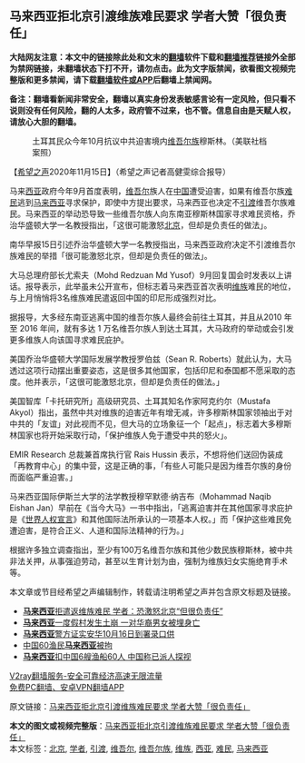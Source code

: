  <h2>马来西亚拒北京引渡维族难民要求 学者大赞「很负责任」</h2> <p class="notice"><b>大陆网友注意：本文中的链接除此处和文末的<a href="https://github.com/bannedbook/fanqiang" >翻墙</a>软件下载和<a href="https://github.com/killgcd/justmysocks/blob/master/README.md">翻墙推荐</a>链接外全部为禁网链接，未翻墙状态下打不开，请勿点击。此为文字版禁闻，欲看图文视频完整版和更多禁闻，请下载<a href="https://github.com/bannedbook/fanqiang">翻墙软件或APP</a>后翻墙上禁闻网。</p><p>备注：翻墙看新闻非常安全，翻墙以真实身份发表敏感言论有一定风险，但只看不说则没有任何风险，翻的人太多，政府管不过来，也不管。信息自由是天赋人权，请放心大胆的翻墙。</b></p>  <div class="entry"> <figure><figcaption>土耳其民众今年10月抗议中共迫害境内<a href="https://www.bannedbook.org/bnews/tag/%E7%BB%B4%E5%90%BE%E5%B0%94%E6%97%8F/" class="st_tag internal_tag" rel="tag" title="标签 维吾尔族 下的日志">维吾尔族</a>穆斯林。（美联社档案照）</figcaption></figure> <p>【<span class='wp_keywordlink_affiliate'><a href="https://www.soundofhope.org" title="希望之声" target="_blank">希望之声</a></span>2020年11月15日】（希望之声记者高健雯综合报导）</p> <p>马来<a href="https://www.bannedbook.org/bnews/tag/%E8%A5%BF%E4%BA%9A/" class="st_tag internal_tag" rel="tag" title="标签 西亚 下的日志">西亚</a>政府今年9月首度表明，<a href="https://www.bannedbook.org/bnews/tag/%E7%BB%B4%E5%90%BE%E5%B0%94/" class="st_tag internal_tag" rel="tag" title="标签 维吾尔 下的日志">维吾尔</a>族人在<span class='wp_keywordlink_affiliate'><a href="https://www.bannedbook.org/" title="中国" target="_blank">中国</a></span>遭受迫害，如果有维吾尔族<a href="https://www.bannedbook.org/bnews/tag/%e9%9a%be%e6%b0%91/" class="st_tag internal_tag" rel="tag" title="标签 难民 下的日志">难民</a>逃到<a href="https://www.bannedbook.org/bnews/tag/%e9%a9%ac%e6%9d%a5%e8%a5%bf%e4%ba%9a/" class="st_tag internal_tag" rel="tag" title="标签 马来西亚 下的日志">马来西亚</a>寻求保护，即使中方提出要求，马来西亚也决定不<a href="https://www.bannedbook.org/bnews/tag/%E5%BC%95%E6%B8%A1/" class="st_tag internal_tag" rel="tag" title="标签 引渡 下的日志">引渡</a>维吾尔族难民。马来西亚的举动恐导致一些维吾尔族人向东南亚穆斯林国家寻求难民资格，乔治华盛顿大学一名教授指出，「这很可能激怒<a href="https://www.bannedbook.org/bnews/tag/%e5%8c%97%e4%ba%ac/" class="st_tag internal_tag" rel="tag" title="标签 北京 下的日志">北京</a>，但却是负责任的做法」。</p> <p>南华早报15日引述乔治华盛顿大学一名教授指出，马来西亚政府决定不引渡维吾尔族难民的举措「很可能激怒北京，但却是负责任的做法」。</p> <p>大马总理府部长尤索夫（Mohd Redzuan Md Yusof）9月回复国会时发表以上讲话。报导表示，此举虽未公开宣布，但标志着马来西亚首次表明<a href="https://www.bannedbook.org/bnews/tag/%E7%BB%B4%E6%97%8F/" class="st_tag internal_tag" rel="tag" title="标签 维族 下的日志">维族</a>难民的地位，与上月悄悄将3名维族难民遣返回中国的印尼形成强烈对比。</p>  <p>据报导，大多经东南亚逃离中国的维吾尔族人最终会前往土耳其，并且从2010 年至 2016 年间，就有多达 1 万名维吾尔族人到达土耳其，大马政府的举动或会引发更多维族人向该国寻求难民庇护。</p> <p>美国乔治华盛顿大学国际发展学教授罗伯兹（Sean R. Roberts）就此认为，大马透过这项行动摆出重要姿态，这是很多其他国家，包括印尼和泰国都不愿采取的态度。他并表示，「这很可能激怒北京，但却是负责任的做法。」</p> <p>美国智库「卡托研究所」高级研究员、土耳其知名作家阿克约尔（Mustafa Akyol）指出，虽然中共对维族的迫害近年有增无减，许多穆斯林国家领袖出于对中共的「友谊」对此视而不见，但大马的立场象征一个「起点」，标志着大多穆斯林国家也将开始采取行动，「保护维族人免于遭受中共的怒火」。</p> <p>EMIR Research 总裁兼首席执行官 Rais Hussin 表示，不想将他们送回伪装成「再教育中心」的集中营，这是正确的事，「有些人可能只是因为维吾尔族的身份而面临严重迫害。」</p>  <p>马来西亚国际伊斯兰大学的法学教授穆罕默德·纳吉布（Mohammad Naqib Eishan Jan）早前在《当今大马》一书中指出，「逃离迫害并在其他国家寻求庇护是《<span class='wp_keywordlink'><a href="https://www.bannedbook.org/forum2/topic1074.html" title="中共如何偽造《世界人權宣言》" target="_blank">世界人权宣言</a></span>》和其他国际法所承认的一项基本人权。」而「保护这些难民免遭迫害，是符合正义、人道和国际法精神的行为。」</p> <p>根据许多独立调查指出，至少有100万名维吾尔族和其他少数民族穆斯林，被中共非法关押，从事强迫劳动，甚至以生育计划为由，强制为维族妇女实施绝育手术等。</p> <p>本文章或节目经希望之声编辑制作，转载请注明希望之声并包含原文标题及链接。</p> <ul class='op-related-articles' title='相关阅读'> <li><a href='https://www.bannedbook.org/bnews/worldnews/20201115/1431531.html' target='_blank'><b>马来西亚</b>拒遣返维族难民 学者：恐激怒北京“但很负责任”</a></li> <li><a href='https://www.bannedbook.org/bnews/baitai/20201110/1428838.html' target='_blank'><b>马来西亚</b>一度假村发生土崩 一对华裔男女被埋身亡</a></li> <li><a href='https://www.bannedbook.org/bnews/baitai/20201015/1414395.html' target='_blank'><b>马来西亚</b>警方证实安华10月16日到署录口供</a></li> <li><a href='https://www.bannedbook.org/bnews/headline/20201013/1412706.html' target='_blank'>中国60渔民<b>马来西亚</b>被拘</a></li> <li><a href='https://www.bannedbook.org/bnews/headline/20201012/1412067.html' target='_blank'><b>马来西亚</b>扣中国6艘渔船60人 中国称已派人探视</a></li> </ul> <p class="texttj"> <a href="https://www.bannedbook.org/forum23/topic22702.html" target="_blank">V2ray翻墙服务-安全可靠经济高速无限流量</a><br/> <a href="https://github.com/bannedbook/fanqiang/wiki/%E7%A6%81%E9%97%BB%E7%BD%91%E5%AE%89%E5%8D%93%E7%BF%BB%E5%A2%99%E6%96%B0%E9%97%BBAPP" target="_blank">免费PC翻墙、安卓VPN翻墙APP</a></p><p>原文链接：<a class="src_link"  href="https://www.soundofhope.org/post/443356" target="_blank">马来西亚拒北京引渡维族难民要求 学者大赞「很负责任」</a></p> <a name='sharetosocial'></a>       <div><b>本文的图文或视频完整版</b>：<a href='https://www.bannedbook.org/bnews/comments/20201116/1431866.html'>马来西亚拒北京引渡维族难民要求 学者大赞「很负责任」</a></div>  </div><!--END ENTRY--> <div class="postfooter"> <div>本文标签：<a href="https://www.bannedbook.org/bnews/tag/%e5%8c%97%e4%ba%ac/" rel="tag">北京</a>, <a href="https://www.bannedbook.org/bnews/tag/%e5%ad%a6%e8%80%85/" rel="tag">学者</a>, <a href="https://www.bannedbook.org/bnews/tag/%E5%BC%95%E6%B8%A1/" rel="tag">引渡</a>, <a href="https://www.bannedbook.org/bnews/tag/%E7%BB%B4%E5%90%BE%E5%B0%94/" rel="tag">维吾尔</a>, <a href="https://www.bannedbook.org/bnews/tag/%E7%BB%B4%E5%90%BE%E5%B0%94%E6%97%8F/" rel="tag">维吾尔族</a>, <a href="https://www.bannedbook.org/bnews/tag/%E7%BB%B4%E6%97%8F/" rel="tag">维族</a>, <a href="https://www.bannedbook.org/bnews/tag/%E8%A5%BF%E4%BA%9A/" rel="tag">西亚</a>, <a href="https://www.bannedbook.org/bnews/tag/%e9%9a%be%e6%b0%91/" rel="tag">难民</a>, <a href="https://www.bannedbook.org/bnews/tag/%e9%a9%ac%e6%9d%a5%e8%a5%bf%e4%ba%9a/" rel="tag">马来西亚</a></div>  </div><!--END POSTFOOTER--> 
